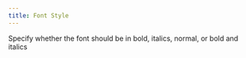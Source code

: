 ```yaml
---
title: Font Style
---
```



Specify whether the font should be in bold, italics, normal, or bold and italics
